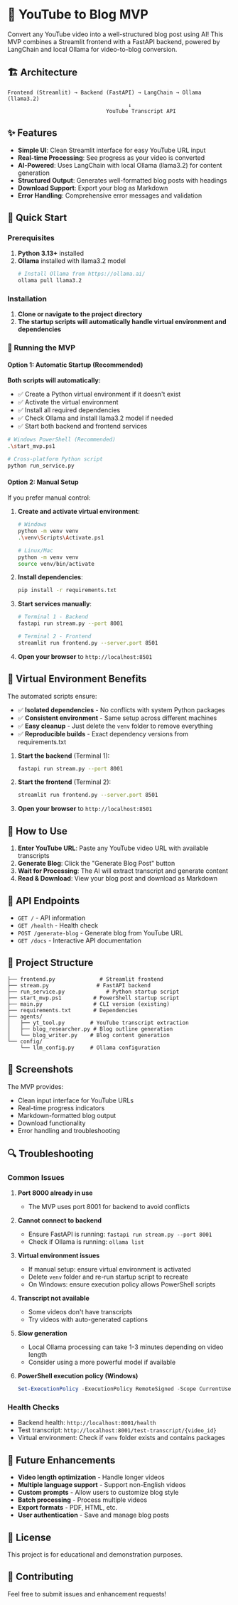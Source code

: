 # 🎥 YouTube to Blog MVP

Convert any YouTube video into a well-structured blog post using AI! This MVP combines a Streamlit frontend with a FastAPI backend, powered by LangChain and local Ollama for video-to-blog conversion.

## 🏗️ Architecture

```
Frontend (Streamlit) → Backend (FastAPI) → LangChain → Ollama (llama3.2)
                                      ↓
                               YouTube Transcript API
```

## ✨ Features

-  **Simple UI**: Clean Streamlit interface for easy YouTube URL input
-  **Real-time Processing**: See progress as your video is converted
-  **AI-Powered**: Uses LangChain with local Ollama (llama3.2) for content generation
-  **Structured Output**: Generates well-formatted blog posts with headings
-  **Download Support**: Export your blog as Markdown
-  **Error Handling**: Comprehensive error messages and validation

## 🚀 Quick Start

### Prerequisites

1. **Python 3.13+** installed
2. **Ollama** installed with llama3.2 model
   ```bash
   # Install Ollama from https://ollama.ai/
   ollama pull llama3.2
   ```

### Installation

1. **Clone or navigate to the project directory**
2. **The startup scripts will automatically handle virtual environment and dependencies**

### 🎯 Running the MVP

#### Option 1: Automatic Startup (Recommended)

**Both scripts will automatically:**

-  ✅ Create a Python virtual environment if it doesn't exist
-  ✅ Activate the virtual environment
-  ✅ Install all required dependencies
-  ✅ Check Ollama and install llama3.2 model if needed
-  ✅ Start both backend and frontend services

```bash
# Windows PowerShell (Recommended)
.\start_mvp.ps1

# Cross-platform Python script
python run_service.py
```

#### Option 2: Manual Setup

If you prefer manual control:

1. **Create and activate virtual environment**:

   ```bash
   # Windows
   python -m venv venv
   .\venv\Scripts\Activate.ps1

   # Linux/Mac
   python -m venv venv
   source venv/bin/activate
   ```

2. **Install dependencies**:

   ```bash
   pip install -r requirements.txt
   ```

3. **Start services manually**:

   ```bash
   # Terminal 1 - Backend
   fastapi run stream.py --port 8001

   # Terminal 2 - Frontend
   streamlit run frontend.py --server.port 8501
   ```

4. **Open your browser** to `http://localhost:8501`

## 🔧 Virtual Environment Benefits

The automated scripts ensure:

-  ✅ **Isolated dependencies** - No conflicts with system Python packages
-  ✅ **Consistent environment** - Same setup across different machines
-  ✅ **Easy cleanup** - Just delete the `venv` folder to remove everything
-  ✅ **Reproducible builds** - Exact dependency versions from requirements.txt

1. **Start the backend** (Terminal 1):

   ```bash
   fastapi run stream.py --port 8001
   ```

2. **Start the frontend** (Terminal 2):

   ```bash
   streamlit run frontend.py --server.port 8501
   ```

3. **Open your browser** to `http://localhost:8501`

## 📱 How to Use

1. **Enter YouTube URL**: Paste any YouTube video URL with available transcripts
2. **Generate Blog**: Click the "Generate Blog Post" button
3. **Wait for Processing**: The AI will extract transcript and generate content
4. **Read & Download**: View your blog post and download as Markdown

## 🔧 API Endpoints

-  `GET /` - API information
-  `GET /health` - Health check
-  `POST /generate-blog` - Generate blog from YouTube URL
-  `GET /docs` - Interactive API documentation

## 📁 Project Structure

```
├── frontend.py              # Streamlit frontend
├── stream.py               # FastAPI backend
├── run_service.py             # Python startup script
├── start_mvp.ps1          # PowerShell startup script
├── main.py                # CLI version (existing)
├── requirements.txt       # Dependencies
├── agents/
│   ├── yt_tool.py        # YouTube transcript extraction
│   ├── blog_researcher.py # Blog outline generation
│   └── blog_writer.py    # Blog content generation
└── config/
    └── llm_config.py     # Ollama configuration
```

## 🎨 Screenshots

The MVP provides:

-  Clean input interface for YouTube URLs
-  Real-time progress indicators
-  Markdown-formatted blog output
-  Download functionality
-  Error handling and troubleshooting

## 🔍 Troubleshooting

### Common Issues

1. **Port 8000 already in use**

   -  The MVP uses port 8001 for backend to avoid conflicts

2. **Cannot connect to backend**

   -  Ensure FastAPI is running: `fastapi run stream.py --port 8001`
   -  Check if Ollama is running: `ollama list`

3. **Virtual environment issues**

   -  If manual setup: ensure virtual environment is activated
   -  Delete `venv` folder and re-run startup script to recreate
   -  On Windows: ensure execution policy allows PowerShell scripts

4. **Transcript not available**

   -  Some videos don't have transcripts
   -  Try videos with auto-generated captions

5. **Slow generation**

   -  Local Ollama processing can take 1-3 minutes depending on video length
   -  Consider using a more powerful model if available

6. **PowerShell execution policy (Windows)**
   ```powershell
   Set-ExecutionPolicy -ExecutionPolicy RemoteSigned -Scope CurrentUser
   ```

### Health Checks

-  Backend health: `http://localhost:8001/health`
-  Test transcript: `http://localhost:8001/test-transcript/{video_id}`
-  Virtual environment: Check if `venv` folder exists and contains packages

## 🚀 Future Enhancements

-  **Video length optimization** - Handle longer videos
-  **Multiple language support** - Support non-English videos
-  **Custom prompts** - Allow users to customize blog style
-  **Batch processing** - Process multiple videos
-  **Export formats** - PDF, HTML, etc.
-  **User authentication** - Save and manage blog posts

## 📝 License

This project is for educational and demonstration purposes.

## 🤝 Contributing

Feel free to submit issues and enhancement requests!

